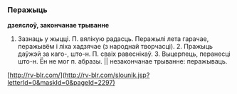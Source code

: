 ### Перажыць
**дзеяслоў, закончанае трыванне**

1. Зазнаць у жыцці. П. вялікую радасць. Перажылі лета гарачае, перажывём і ліха хадзячае (з народнай творчасці). 2. Пражыць даўжэй за каго-, што-н. П. сваіх равеснікаў. 3. Выцерпець, перанесці што-н. Ён не мог п. абразы. || незакончанае трыванне: перажываць.

<a rel="author">[http://rv-blr.com/](http://rv-blr.com/slounik.jsp?letterId=0&maskId=0&pageId=2297)</a>
